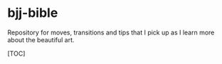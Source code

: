 # bjj-bible
Repository for moves, transitions and tips that I pick up as I learn more about the beautiful art.


[TOC]
